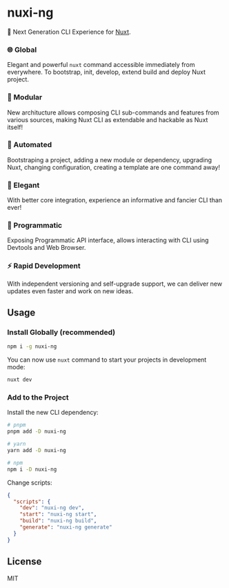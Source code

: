 # nuxi-ng

💫 Next Generation CLI Experience for [Nuxt](https://nuxt.com/).

### 🌐 Global

Elegant and powerful `nuxt` command accessible immediately from everywhere. To bootstrap, init, develop, extend build and deploy Nuxt project.

### 🧩 Modular

New architucture allows composing CLI sub-commands and features from various sources, making Nuxt CLI as extendable and hackable as Nuxt itself!

### 🤖 Automated

Bootstraping a project, adding a new module or dependency, upgrading Nuxt, changing configuration, creating a template are one command away!

### 💫 Elegant

With better core integration, experience an informative and fancier CLI than ever!

### 🔌 Programmatic

Exposing Programmatic API interface, allows interacting with CLI using Devtools and Web Browser.

### ⚡️ Rapid Development

With independent versioning and self-upgrade support, we can deliver new updates even faster and work on new ideas.

## Usage

### Install Globally (recommended)

```bash
npm i -g nuxi-ng
```

You can now use `nuxt` command to start your projects in development mode:

```bash
nuxt dev
```

### Add to the Project

Install the new CLI dependency:

```bash
# pnpm
pnpm add -D nuxi-ng

# yarn
yarn add -D nuxi-ng

# npm
npm i -D nuxi-ng
```

Change scripts:

```json
{
  "scripts": {
    "dev": "nuxi-ng dev",
    "start": "nuxi-ng start",
    "build": "nuxi-ng build",
    "generate": "nuxi-ng generate"
  }
}
```

## License

MIT
